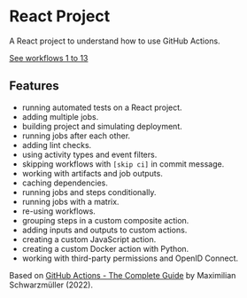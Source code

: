 # React Project

A React project to understand how to use GitHub Actions.

[See workflows 1 to 13](../../.github/workflows)

## Features

- running automated tests on a React project.
- adding multiple jobs.
- building project and simulating deployment.
- running jobs after each other.
- adding lint checks.
- using activity types and event filters.
- skipping workflows with `[skip ci]` in commit message.
- working with artifacts and job outputs.
- caching dependencies.
- running jobs and steps conditionally.
- running jobs with a matrix.
- re-using workflows.
- grouping steps in a custom composite action.
- adding inputs and outputs to custom actions.
- creating a custom JavaScript action.
- creating a custom Docker action with Python.
- working with third-party permissions and OpenID Connect.

Based on [GitHub Actions - The Complete Guide](https://www.udemy.com/course/github-actions-the-complete-guide/) by Maximilian Schwarzmüller (2022).
